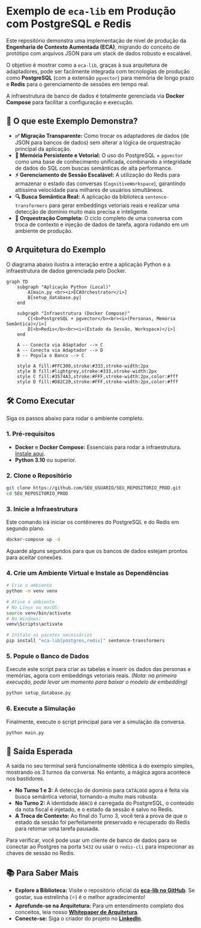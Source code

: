 # Exemplo de `eca-lib` em Produção com PostgreSQL e Redis

Este repositório demonstra uma implementação de nível de produção da **Engenharia de Contexto Aumentada (ECA)**, migrando do conceito de protótipo com arquivos JSON para um stack de dados robusto e escalável.

O objetivo é mostrar como a `eca-lib`, graças à sua arquitetura de adaptadores, pode ser facilmente integrada com tecnologias de produção como **PostgreSQL** (com a extensão `pgvector`) para memória de longo prazo e **Redis** para o gerenciamento de sessões em tempo real.

A infraestrutura de banco de dados é totalmente gerenciada via **Docker Compose** para facilitar a configuração e execução.

## 🚀 O que este Exemplo Demonstra?

  * **✅ Migração Transparente:** Como trocar os adaptadores de dados (de JSON para bancos de dados) sem alterar a lógica de orquestração principal da aplicação.
  * **🧠 Memória Persistente e Vetorial:** O uso do PostgreSQL + `pgvector` como uma base de conhecimento unificada, combinando a integridade de dados do SQL com buscas semânticas de alta performance.
  * **⚡ Gerenciamento de Sessão Escalável:** A utilização do Redis para armazenar o estado das conversas (`CognitiveWorkspace`), garantindo altíssima velocidade para milhares de usuários simultâneos.
  * **🔍 Busca Semântica Real:** A aplicação da biblioteca `sentence-transformers` para gerar embeddings vetoriais reais e realizar uma detecção de domínio muito mais precisa e inteligente.
  * **🔄 Orquestração Completa:** O ciclo completo de uma conversa com troca de contexto e injeção de dados de tarefa, agora rodando em um ambiente de produção.

## ⚙️ Arquitetura do Exemplo

O diagrama abaixo ilustra a interação entre a aplicação Python e a infraestrutura de dados gerenciada pelo Docker.

```mermaid
graph TD
    subgraph "Aplicação Python (Local)"
        A[main.py <br><i>ECAOrchestrator</i>]
        B[setup_database.py]
    end

    subgraph "Infraestrutura (Docker Compose)"
        C[<b>PostgreSQL + pgvector</b><br><i>(Personas, Memória Semântica)</i>]
        D[<b>Redis</b><br><i>(Estado da Sessão, Workspace)</i>]
    end

    A -- Conecta via Adaptador --> C
    A -- Conecta via Adaptador --> D
    B -- Popula o Banco --> C

    style A fill:#FFC300,stroke:#333,stroke-width:2px
    style B fill:#lightgrey,stroke:#333,stroke-width:2px
    style C fill:#3574A3,stroke:#FFF,stroke-width:2px,color:#fff
    style D fill:#D82C20,stroke:#FFF,stroke-width:2px,color:#fff
```

## 🛠️ Como Executar

Siga os passos abaixo para rodar o ambiente completo.

### 1\. Pré-requisitos

  * **Docker** e **Docker Compose:** Essenciais para rodar a infraestrutura. [Instale aqui](https://docs.docker.com/get-docker/).
  * **Python 3.10** ou superior.

### 2\. Clone o Repositório

```bash
git clone https://github.com/SEU_USUARIO/SEU_REPOSITORIO_PROD.git
cd SEU_REPOSITORIO_PROD
```

### 3\. Inicie a Infraestrutura

Este comando irá iniciar os contêineres do PostgreSQL e do Redis em segundo plano.

```bash
docker-compose up -d
```

Aguarde alguns segundos para que os bancos de dados estejam prontos para aceitar conexões.

### 4\. Crie um Ambiente Virtual e Instale as Dependências

```bash
# Crie o ambiente
python -m venv venv

# Ative o ambiente
# No Linux ou macOS:
source venv/bin/activate
# No Windows:
venv\Scripts\activate

# Instale os pacotes necessários
pip install "eca-lib[postgres,redis]" sentence-transformers
```

### 5\. Popule o Banco de Dados

Execute este script para criar as tabelas e inserir os dados das personas e memórias, agora com embeddings vetoriais reais.
*(Nota: na primeira execução, pode levar um momento para baixar o modelo de embedding)*

```bash
python setup_database.py
```

### 6\. Execute a Simulação

Finalmente, execute o script principal para ver a simulação da conversa.

```bash
python main.py
```

## 📄 Saída Esperada

A saída no seu terminal será funcionalmente idêntica à do exemplo simples, mostrando os 3 turnos da conversa. No entanto, a mágica agora acontece nos bastidores.

  * **No Turno 1 e 3:** A detecção de domínio para `CATÁLOGO` agora é feita via busca semântica vetorial, tornando-a muito mais robusta.
  * **No Turno 2:** A identidade `ÁBACO` é carregada do PostgreSQL, o conteúdo da nota fiscal é injetado, e o estado da sessão é salvo no Redis.
  * **A Troca de Contexto:** Ao final do Turno 3, você terá a prova de que o estado da sessão foi perfeitamente preservado e recuperado do Redis para retomar uma tarefa pausada.

Para verificar, você pode usar um cliente de banco de dados para se conectar ao Postgres na porta `5432` ou usar o `redis-cli` para inspecionar as chaves de sessão no Redis.

## 📚 Para Saber Mais

  * **Explore a Biblioteca:** Visite o repositório oficial da **[eca-lib no GitHub](https://www.google.com/search?q=LINK_PARA_SEU_REPOSITORIO_DA_LIB)**. Se gostar, sua estrelinha (⭐) é o melhor agradecimento\!
  * **Aprofunde-se na Arquitetura:** Para um entendimento completo dos conceitos, leia nosso **[Whitepaper de Arquitetura](https://www.google.com/search?q=LINK_PARA_SEU_WHITEPAPER)**.
  * **Conecte-se:** Siga o criador do projeto no **[LinkedIn](https://www.google.com/search?q=SEU_LINK_DO_LINKEDIN)**.